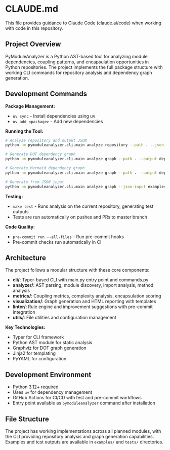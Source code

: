 # CLAUDE.md

This file provides guidance to Claude Code (claude.ai/code) when working with code in this repository.

## Project Overview

PyModuleAnalyzer is a Python AST-based tool for analyzing module dependencies, coupling patterns, and encapsulation opportunities in Python repositories. The project implements the full package structure with working CLI commands for repository analysis and dependency graph generation.

## Development Commands

**Package Management:**
- `uv sync` - Install dependencies using uv
- `uv add <package>` - Add new dependencies

**Running the Tool:**
```bash
# Analyze repository and output JSON
python -m pymoduleanalyzer.cli.main analyze repository --path . --json-output analysis.json

# Generate DOT dependency graph
python -m pymoduleanalyzer.cli.main analyze graph --path . --output deps.dot

# Generate Mermaid dependency graph
python -m pymoduleanalyzer.cli.main analyze graph --path . --output deps.mmd --format mermaid

# Generate from JSON input
python -m pymoduleanalyzer.cli.main analyze graph --json-input examples/imports_example.json --output example.mmd --format mermaid
```

**Testing:**
- `make test` - Runs analysis on the current repository, generating test outputs
- Tests are run automatically on pushes and PRs to master branch

**Code Quality:**
- `pre-commit run --all-files` - Run pre-commit hooks
- Pre-commit checks run automatically in CI

## Architecture

The project follows a modular structure with these core components:

- **cli/**: Typer-based CLI with main.py entry point and commands.py
- **analyzer/**: AST parsing, module discovery, import analysis, method analysis
- **metrics/**: Coupling metrics, complexity analysis, encapsulation scoring  
- **visualization/**: Graph generation and HTML reporting with templates
- **linter/**: Rule engine and improvement suggestions with pre-commit integration
- **utils/**: File utilities and configuration management

**Key Technologies:**
- Typer for CLI framework
- Python AST module for static analysis
- Graphviz for DOT graph generation
- Jinja2 for templating
- PyYAML for configuration

## Development Environment

- Python 3.12+ required
- Uses `uv` for dependency management
- GitHub Actions for CI/CD with test and pre-commit workflows
- Entry point available as `pymoduleanalyzer` command after installation

## File Structure

The project has working implementations across all planned modules, with the CLI providing repository analysis and graph generation capabilities. Examples and test outputs are available in `examples/` and `tests/` directories.
